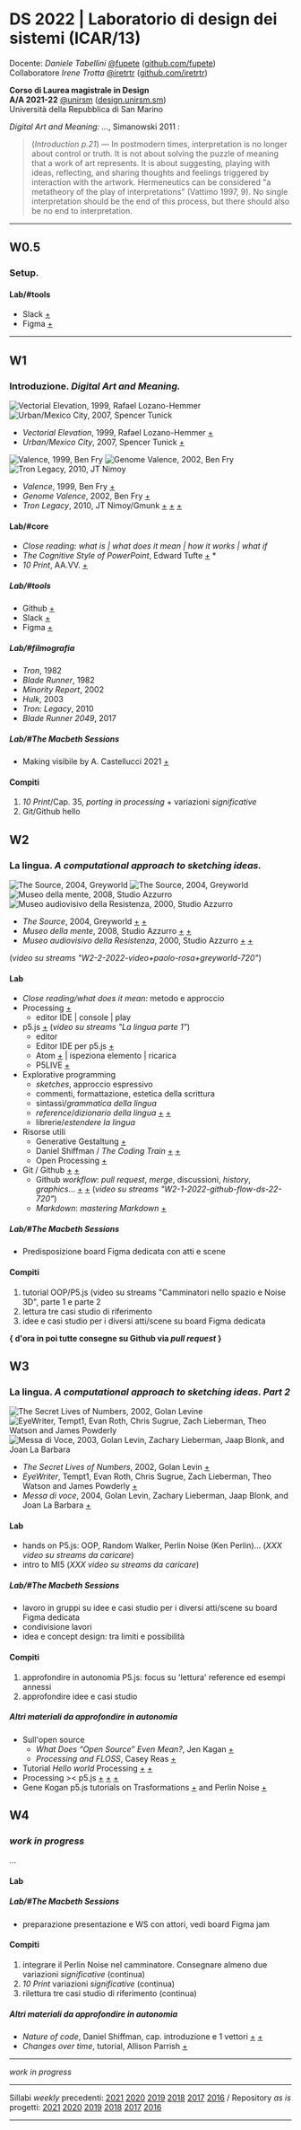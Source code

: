 # DS 2022 | Laboratorio di design dei sistemi (ICAR/13)

Docente: _Daniele Tabellini_ [@fupete](http://twitter.com/fupete) ([github.com/fupete](http://github.com/fupete))  
Collaboratore _Irene Trotta_ [@iretrtr](http://twitter.com/iretrtr) ([github.com/iretrtr](http://github.com/iretrtr)) 

**Corso di Laurea magistrale in Design**   
**A/A 2021-22** [@unirsm](http://twitter.com/unirsm) ([design.unirsm.sm](http://design.unirsm.sm))  
Università della Repubblica di San Marino

_Digital Art and Meaning: ..._, Simanowski 2011 :
> (_Introduction p.21_) — In postmodern times, interpretation is no longer about control or truth. It is not about solving the puzzle of meaning that a work of art represents. It is about suggesting, playing with ideas, reflecting, and sharing thoughts and feelings triggered by interaction with the artwork. Hermeneutics can be considered "a metatheory of the play of interpretations" (Vattimo 1997, 9). No single interpretation should be the end of this process, but there should also be no end to interpretation.

----

## W0.5
### Setup.

#### Lab/\#tools
- Slack [+](https://slack.com)
- Figma [+](https://figma.com)

----

## W1
### Introduzione. _Digital Art and Meaning._

![Vectorial Elevation, 1999, Rafael Lozano-Hemmer](http://i.imgur.com/BNxP95K.jpg?1) ![Urban/Mexico City, 2007, Spencer Tunick](http://i.imgur.com/XHkkirH.jpg?1)

- _Vectorial Elevation_, 1999, Rafael Lozano-Hemmer [+](http://www.lozano-hemmer.com/vectorial_elevation.php)
- _Urban/Mexico City_, 2007, Spencer Tunick [+](https://vimeo.com/6988932)

![Valence, 1999, Ben Fry](http://i.imgur.com/WMIEi1a.jpg?1) ![Genome Valence, 2002, Ben Fry](http://i.imgur.com/fF4a0Qs.jpg?1) ![Tron Legacy, 2010, JT Nimoy](http://i.imgur.com/dIy34wn.jpg?1)

- _Valence_, 1999, Ben Fry [+](http://benfry.com/valence/)
- _Genome Valence_, 2002, Ben Fry [+](http://benfry.com/genomevalence/)
- _Tron Legacy_, 2010, JT Nimoy/Gmunk [+](https://jtnimoy.cc/item.php%3Fhandle=14881671-tron-legacy.html) [+](http://www.inventinginteractive.com/2011/03/02/interview-gmunk/) [+](https://gmunk.com/TRON-Solar-Sailor)

#### Lab/\#core
- _Close reading: what is | what does it mean | how it works | what if_
- _The Cognitive Style of PowerPoint_, Edward Tufte [+](http://www.edwardtufte.com/tufte/books_pp) \*
- _10 Print_, AA.VV. [+](http://www.10print.org)

##### Lab/\#tools
- Github [+](https://github.com)
- Slack [+](https://slack.com)
- Figma [+](https://figma.com)

##### Lab/\#filmografia
- _Tron_, 1982
- _Blade Runner_, 1982
- _Minority Report_, 2002
- _Hulk_, 2003
- _Tron: Legacy_, 2010
- _Blade Runner 2049_, 2017

##### Lab/\#The Macbeth Sessions
- Making visibile by A. Castellucci 2021 [+](https://github.com/ds-2021-unirsm/archive/tree/main/andrea-castellucci/making_visible)

#### Compiti
1. _10 Print_/Cap. 35, _porting in processing_ + variazioni _significative_
2. Git/Github hello




## W2
### La lingua. _A computational approach to sketching ideas._

![The Source, 2004, Greyworld](http://i.imgur.com/1n622Q0.jpg?1) ![The Source, 2004, Greyworld](http://i.imgur.com/kPVYKuO.jpg?1) ![Museo della mente, 2008, Studio Azzurro](http://i.imgur.com/reqRHOs.jpg?1) ![Museo audiovisivo della Resistenza, 2000, Studio Azzurro](http://i.imgur.com/Jf75XmS.jpg?1)

- _The Source_, 2004, Greyworld [+](https://en.wikipedia.org/wiki/Greyworld#The_Source_(2004)) [+](https://vimeo.com/10163398)
- _Museo della mente_, 2008, Studio Azzurro [+](http://www.studioazzurro.com/opere/museo-laboratorio-della-mente/) [+](http://www.museodellamente.it/it/)
- _Museo audiovisivo della Resistenza_, 2000, Studio Azzurro [+](http://www.studioazzurro.com/index.php?com_works=&view=detail&work_id=68&option=com_works&Itemid=22&lang=en) [+](https://vimeo.com/34843796)

(*video su streams "W2-2-2022-video+paolo-rosa+greyworld-720"*)

#### Lab
- _Close reading/what does it mean_: metodo e approccio
- Processing [+](http://www.processing.org)
  - editor IDE | console | play
- p5.js [+](http://www.p5js.org) (*video su streams "La lingua parte 1"*)
  - editor
   - Editor IDE per p5.js [+](https://editor.p5js.org/)
   - Atom [+](https://atom.io/) | ispeziona elemento | ricarica
   - P5LIVE [+](https://teddavis.org/p5live/)
- Explorative programming 
  - _sketches_, approccio espressivo
  - commenti, formattazione, estetica della scrittura
  - sintassi/_grammatica della lingua_
  - _reference_/_dizionario della lingua_ [+](http://www.processing.org/reference) [+](https://p5js.org/reference/)
  - librerie/_estendere la lingua_
- Risorse utili
  - Generative Gestaltung [+](http://www.generative-gestaltung.de/)
  - Daniel Shiffman / _The Coding Train_ [+](http://shiffman.net/) [+](http://thecodingtrain.com/)
  - Open Processing [+](https://www.openprocessing.org/)
- Git / Github [+](https://git-scm.com/) [+](https://github.com/)
  - Github _workflow_: _pull request_, _merge_, discussioni, _history_, _graphics_... [+](https://guides.github.com/introduction/flow/) [+](https://guides.github.com/) (*video su streams "W2-1-2022-github-flow-ds-22-720"*)
  - _Markdown_: _mastering Markdown_ [+](https://guides.github.com/features/mastering-markdown/)

##### Lab/\#The Macbeth Sessions
- Predisposizione board Figma dedicata con atti e scene

#### Compiti
1. tutorial OOP/P5.js (video su streams "Camminatori nello spazio e Noise 3D", parte 1 e parte 2 
1. lettura tre casi studio di riferimento
3. idee e casi studio per i diversi atti/scene su board Figma dedicata

**{ d'ora in poi tutte consegne su Github via _pull request_ }**




## W3
### La lingua. _A computational approach to sketching ideas. Part 2_

![The Secret Lives of Numbers, 2002, Golan Levine](http://i.imgur.com/qDrLG5X.jpg?1)
![EyeWriter, Tempt1, Evan Roth, Chris Sugrue, Zach Lieberman, Theo Watson and James Powderly](https://i.imgur.com/Wo7Ej5G.jpg?2)
![Messa di Voce, 2003, Golan Levin, Zachary Lieberman, Jaap Blonk, and Joan La Barbara](https://i.imgur.com/4zo8pF8.jpg?1)


- _The Secret Lives of Numbers_, 2002, Golan Levin [+](http://www.flong.com/projects/slon/)
- _EyeWriter_, Tempt1, Evan Roth, Chris Sugrue, Zach Lieberman, Theo Watson and James Powderly [+](http://eyewriter.org/)
- _Messa di voce_, 2004, Golan Levin, Zachary Lieberman, Jaap Blonk, and Joan La Barbara [+](http://www.flong.com/projects/messa/)

#### Lab
- hands on P5.js: OOP, Random Walker, Perlin Noise (Ken Perlin)... (*XXX video su streams da caricare*)
- intro to Ml5 (*XXX video su streams da caricare*)

##### Lab/\#The Macbeth Sessions
- lavoro in gruppi su idee e casi studio per i diversi atti/scene su board Figma dedicata
- condivisione lavori
- idea e concept design: tra limiti e possibilità

#### Compiti
1. approfondire in autonomia P5.js: focus su 'lettura' reference ed esempi annessi 
2. approfondire idee e casi studio

##### Altri materiali da approfondire in autonomia
- Sull'open source
  - _What Does “Open Source” Even Mean?_, Jen Kagan [+](https://medium.com/@kenjagan/what-does-open-source-even-mean-6bd47befe696)
  - _Processing and FLOSS_, Casey Reas [+](https://medium.com/processing-foundation/processing-and-floss-d35aa4607f4c)
- Tutorial _Hello world_ Processing [+](http://hello.processing.org/) [+](https://vimeo.com/140600280)
- Processing >< p5.js [+](https://github.com/processing/p5.js/wiki/Transitioning-from-Processing) [+](https://www.youtube.com/watch?v=AmlAiKsiy0o) [+](https://www.youtube.com/watch?v=AsjPJ5AWkDc)
- Gene Kogan p5.js tutorials on Trasformations [+](http://genekogan.com/code/p5js-transformations/) and Perlin Noise [+](http://genekogan.com/code/p5js-perlin-noise/)





## W4
### _work in progress_

...

#### Lab

##### Lab/\#The Macbeth Sessions
- preparazione presentazione e WS con attori, vedi board Figma jam

#### Compiti
1. integrare il Perlin Noise nel camminatore. Consegnare almeno due variazioni _significative_ (continua)
2. _10 Print_ variazioni _significative_ (continua)
3. rilettura tre casi studio di riferimento (continua)

##### Altri materiali da approfondire in autonomia
- _Nature of code_, Daniel Shiffman, cap. introduzione e 1 vettori [+](http://natureofcode.com/book/introduction/) [+](http://natureofcode.com/book/chapter-1-vectors/)
- _Changes over time_, tutorial, Allison Parrish [+](https://creative-coding.decontextualize.com/changes-over-time/)




----

_work in progress_

----

Sillabi _weekly_ precedenti: [2021](https://github.com/ds-2021-unirsm/syllabus-21/blob/master/syllabus.md) [2020](https://github.com/dsii-2020-unirsm/dsii-2020-unirsm/blob/master/syllabus.md) [2019](https://github.com/dsii-2019-unirsm/syllabus/blob/master/syllabus.md) [2018](https://github.com/dsii-2018-unirsm/syllabus/blob/master/syllabus.md) [2017](https://github.com/dsii-2017-unirsm/syllabus/blob/master/syllabus.md) [2016](https://github.com/dsii-2016-unirsm/syllabus/blob/master/syllabus.md) / Repository _as is_ progetti: [2021](https://github.com/ds-2021-unirsm/archive) [2020](https://github.com/dsii-2020-unirsm) [2019](https://github.com/dsii-2019-unirsm) [2018](https://github.com/dsii-2018-unirsm) [2017](https://github.com/dsii-2017-unirsm) [2016](https://github.com/dsii-2016-unirsm)

----

